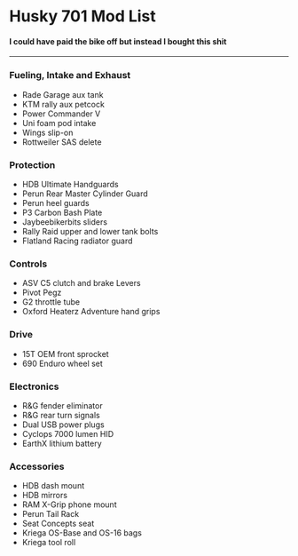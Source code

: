 # Husky 701 Mod List
#### I could have paid the bike off but instead I bought this shit

--------------------------

### Fueling, Intake and Exhaust
* Rade Garage aux tank
* KTM rally aux petcock
* Power Commander V
* Uni foam pod intake
* Wings slip-on
* Rottweiler SAS delete

### Protection
* HDB Ultimate Handguards
* Perun Rear Master Cylinder Guard
* Perun heel guards
* P3 Carbon Bash Plate
* Jaybeebikerbits sliders
* Rally Raid upper and lower tank bolts
* Flatland Racing radiator guard

### Controls
* ASV C5 clutch and brake Levers
* Pivot Pegz
* G2 throttle tube
* Oxford Heaterz Adventure hand grips

### Drive
* 15T OEM front sprocket
* 690 Enduro wheel set

### Electronics
* R&G fender eliminator
* R&G rear turn signals
* Dual USB power plugs
* Cyclops 7000 lumen HID
* EarthX lithium battery

### Accessories
* HDB dash mount
* HDB mirrors
* RAM X-Grip phone mount
* Perun Tail Rack
* Seat Concepts seat
* Kriega OS-Base and OS-16 bags
* Kriega tool roll

